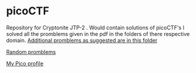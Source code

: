 # picoCTF
Repository for Cryptonite JTP-2 . Would contain solutions of picoCTF's 
I solved all the promblems given in the pdf in the folders of there respective domain. 
[Additional promblems as suggested are in this folder](https://github.com/Devansh-lelouch/picoCTF/tree/main/ExtraSolve) 

[Random promblems](https://github.com/Devansh-lelouch/picoCTF/tree/main/Random%20Solves)


[My Pico profile](https://play.picoctf.org/users/KafkaDev)


